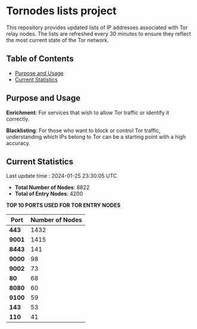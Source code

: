 # Tornodes lists project

This repository provides updated lists of IP addresses associated with Tor relay nodes. The lists are refreshed every 30 minutes to ensure they reflect the most current state of the Tor network.

## Table of Contents

- [Purpose and Usage](#purpose-and-usage)
- [Current Statistics](#current-statistics)


## Purpose and Usage

**Enrichment**: For services that wish to allow Tor traffic or identify it correctly.

**Blacklisting**: For those who want to block or control Tor traffic, understanding which IPs belong to Tor can be a starting point with a high accuracy.

## Current Statistics

Last update time : 2024-01-25 23:30:05 UTC

- **Total Number of Nodes**: 8822
- **Total of Entry Nodes**: 4200

**TOP 10 PORTS USED FOR TOR ENTRY NODES**

| **Port** | **Number of Nodes** |
|------|-----------------|
| **443**   | 1432  |
| **9001**   | 1415  |
| **8443**   | 141  |
| **9000**   | 98  |
| **9002**   | 73  |
| **80**   | 68  |
| **8080**   | 60  |
| **9100**   | 59  |
| **143**   | 53  |
| **110**   | 41  |


